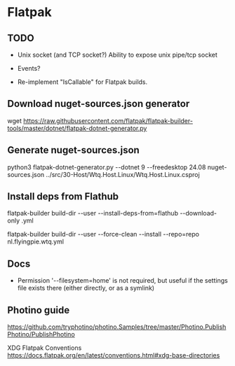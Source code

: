 # Flatpak

## TODO
- Unix socket (and TCP socket?)
Ability to expose unix pipe/tcp socket

- Events?

- Re-implement "IsCallable" for Flatpak builds.

## Download nuget-sources.json generator
wget https://raw.githubusercontent.com/flatpak/flatpak-builder-tools/master/dotnet/flatpak-dotnet-generator.py

## Generate nuget-sources.json
python3 flatpak-dotnet-generator.py --dotnet 9 --freedesktop 24.08 nuget-sources.json ../src/30-Host/Wtq.Host.Linux/Wtq.Host.Linux.csproj

## Install deps from Flathub
flatpak-builder build-dir --user --install-deps-from=flathub --download-only <app-id>.yml

flatpak-builder build-dir --user --force-clean --install --repo=repo nl.flyingpie.wtq.yml

## Docs
- Permission '--filesystem=home' is not required, but useful if the settings file exists there (either directly, or as a symlink)

## Photino guide
https://github.com/tryphotino/photino.Samples/tree/master/Photino.PublishPhotino/PublishPhotino

XDG Flatpak Conventions
https://docs.flatpak.org/en/latest/conventions.html#xdg-base-directories
